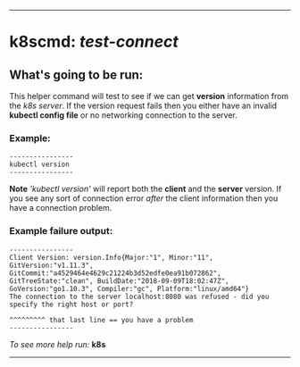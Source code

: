****
# k8scmd: _test-connect_

## What's going to be run:

This helper command will test to see if we can get **version** information from the *k8s server*. If the version request fails then you either have an invalid **kubectl config file** or no networking connection to the server. 

### Example:
```
----------------
kubectl version
----------------
```
**Note** *'kubectl version'* will report both the **client** and the **server** version. If you see any sort of connection error *after* the client information then you have a connection problem.

### Example failure output:
```
----------------
Client Version: version.Info{Major:"1", Minor:"11", GitVersion:"v1.11.3", GitCommit:"a4529464e4629c21224b3d52edfe0ea91b072862", GitTreeState:"clean", BuildDate:"2018-09-09T18:02:47Z", GoVersion:"go1.10.3", Compiler:"gc", Platform:"linux/amd64"}
The connection to the server localhost:8080 was refused - did you specify the right host or port?

^^^^^^^^^ that last line == you have a problem
----------------
```

_To see more help run:_ **k8s**

****